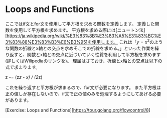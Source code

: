 # Loops and Functions
ここではif文とfor文を使用して平方根を求める関数を定義します。
定義した関数を使用して平方根を求めます。
平方根を求める際には[ニュートン法][https://ja.wikipedia.org/wiki/%E3%83%8B%E3%83%A5%E3%83%BC%E3%83%88%E3%83%B3%E6%B3%95]を使用します。
これは「$y=x^2$のような関数の折線とx軸との交点を求めそこでの折線を求める。」といった作業を繰り返すと、関数とx軸との交点に近づいていく性質を利用して平方根を求めます(詳しくはWilipediaのリンクを)。
理屈はさておき、折線とx軸との交点は以下の式で求まります。

z -= (z*z - x) / (2*z)

これを繰り返すと平方根が求まるので、for文が必要になります。
また平方根は正の値しか存在しないので、if文で正の値のみを処理するようにしてあげる必要があります。

[Exercise: Loops and Functions][https://tour.golang.org/flowcontrol/8]